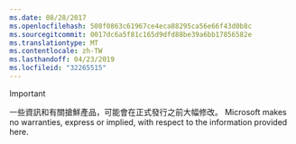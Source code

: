 ```yaml
---
ms.date: 08/28/2017
ms.openlocfilehash: 508f0863c61967ce4eca88295ca56e66f43d0b8c
ms.sourcegitcommit: 0017dc6a5f81c165d9dfd88be39a6bb17856582e
ms.translationtype: MT
ms.contentlocale: zh-TW
ms.lasthandoff: 04/23/2019
ms.locfileid: "32265515"
---
```

>[!IMPORTANT]
>一些資訊和有關搶鮮產品，可能會在正式發行之前大幅修改。 Microsoft makes no warranties, express or implied, with respect to the information provided here.